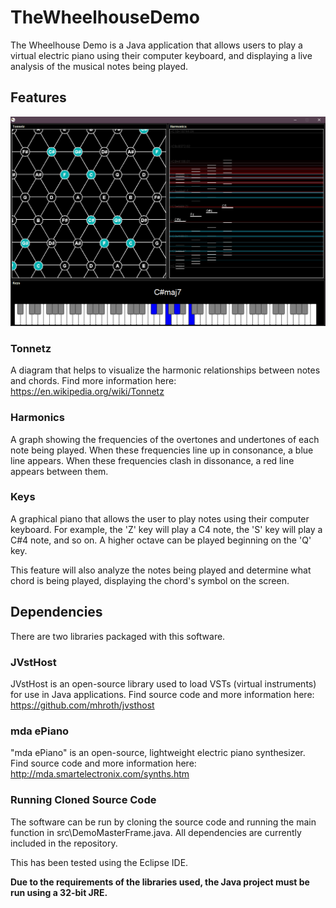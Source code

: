 # TheWheelhouseDemo

The Wheelhouse Demo is a Java application that allows users to play a virtual electric piano using their computer keyboard, and displaying a live analysis of the musical notes being played.

## Features

![Application Screenshot](/images/readme1.png)

### Tonnetz

A diagram that helps to visualize the harmonic relationships between notes and chords. Find more information here: https://en.wikipedia.org/wiki/Tonnetz

### Harmonics

A graph showing the frequencies of the overtones and undertones of each note being played. When these frequencies line up in consonance, a blue line appears. When these frequencies clash in dissonance, a red line appears between them.

### Keys

A graphical piano that allows the user to play notes using their computer keyboard. For example, the 'Z' key will play a C4 note, the 'S' key will play a C#4 note, and so on. A higher octave can be played beginning on the 'Q' key.

This feature will also analyze the notes being played and determine what chord is being played, displaying the chord's symbol on the screen.

## Dependencies

There are two libraries packaged with this software.

### JVstHost

JVstHost is an open-source library used to load VSTs (virtual instruments) for use in Java applications. Find source code and more information here: https://github.com/mhroth/jvsthost

### mda ePiano

"mda ePiano" is an open-source, lightweight electric piano synthesizer. Find source code and more information here: http://mda.smartelectronix.com/synths.htm

### Running Cloned Source Code

The software can be run by cloning the source code and running the main function in src\DemoMasterFrame.java. All dependencies are currently included in the repository.

This has been tested using the Eclipse IDE.

**Due to the requirements of the libraries used, the Java project must be run using a 32-bit JRE.**
